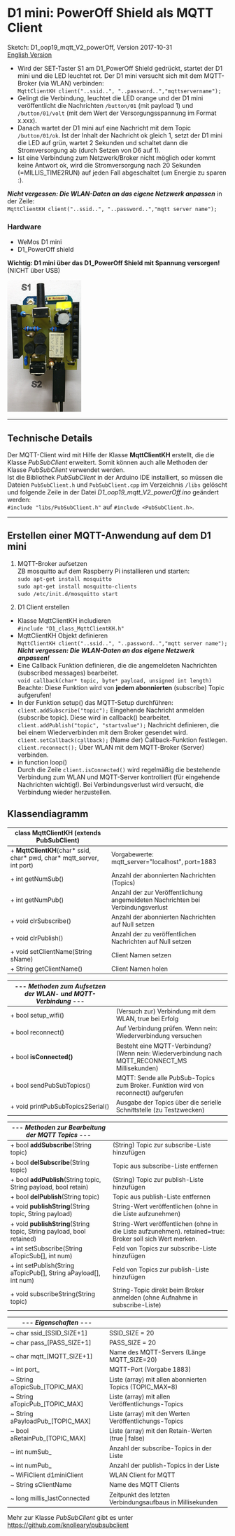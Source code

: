 # D1 mini: PowerOff Shield als MQTT Client
Sketch: D1_oop19_mqtt_V2_powerOff, Version 2017-10-31   
[ <u>English Version</u> ](./README.md "English Version")

* Wird der SET-Taster S1 am D1_PowerOff Shield gedr&uuml;ckt, startet der D1 mini und die LED leuchtet rot. Der D1 mini versucht sich mit dem MQTT-Broker (via WLAN) verbinden:   
`MqttClientKH client("..ssid..", "..password..","mqttservername");`   
* Gelingt die Verbindung, leuchtet die LED orange und der D1 mini ver&ouml;ffentlicht die Nachrichten `/button/01` (mit payload 1) und `/button/01/volt` (mit dem Wert der Versorgungsspannung im Format x.xxx).   
* Danach wartet der D1 mini auf eine Nachricht mit dem Topic  `/button/01/ok`. Ist der Inhalt der Nachricht ok gleich 1, setzt der D1 mini die LED auf gr&uuml;n, wartet 2 Sekunden und schaltet dann die Stromversorgung ab (durch Setzen von D6 auf 1).   
* Ist eine Verbindung zum Netzwerk/Broker nicht m&ouml;glich oder kommt keine Antwort ok, wird die Stromversorgung nach 20 Sekunden (=MILLIS_TIME2RUN) auf jeden Fall abgeschaltet (um Energie zu sparen :).

__*Nicht vergessen: Die WLAN-Daten an das eigene Netzwerk anpassen*__ in der Zeile:   
`MqttClientKH client("..ssid..", "..password..","mqtt server name");`  

### Hardware
* WeMos D1 mini
* D1_PowerOff shield   

**Wichtig: D1 mini &uuml;ber das D1_PowerOff Shield mit Spannung versorgen!** (NICHT &uuml;ber USB)

![D1_PowerOff_0_shield](./images/D1_PowerOff_shield.png "D1_PowerOff_shield")   

---
## Technische Details
Der MQTT-Client wird mit Hilfe der Klasse **MqttClientKH** erstellt, die die Klasse *PubSubClient* erweitert. Somit k&ouml;nnen auch alle Methoden der Klasse *PubSubClient* verwendet werden.   
Ist die Bibliothek *PubSubClient* in der Arduino IDE installiert, so m&uuml;ssen die Dateien `PubSubClient.h` und `PubSubClient.cpp` im Verzeichnis `/libs` gel&ouml;scht und folgende Zeile in der Datei *D1_oop19_mqtt_V2_powerOff.ino* ge&auml;ndert werden:   
`#include "libs/PubSubClient.h"` auf `#include <PubSubClient.h>`.   

---

## Erstellen einer MQTT-Anwendung auf dem D1 mini
1. MQTT-Broker aufsetzen  
ZB mosquitto auf dem Raspberry Pi installieren und starten:  
`sudo apt-get install mosquitto`  
`sudo apt-get install mosquitto-clients`  
`sudo /etc/init.d/mosquitto start`  

2. D1 Client erstellen
* Klasse MqttClientKH includieren   
  `#include "D1_class_MqttClientKH.h"`  
* MqttClientKH Objekt definieren  
  `MqttClientKH client("..ssid..", "..password..","mqtt server name");`  
__*Nicht vergessen: Die WLAN-Daten an das eigene Netzwerk anpassen!*__   
* Eine Callback Funktion definieren, die die angemeldeten Nachrichten (subscribed messages) bearbeitet.   
  `void callback(char* topic, byte* payload, unsigned int length)`   
  Beachte: Diese Funktion wird von __jedem abonnierten__ (subscribe) Topic aufgerufen!  
* In der Funktion setup() das MQTT-Setup durchf&uuml;hren:  
  `client.addSubscribe("topic");` Eingehende Nachricht anmelden (subscribe topic). Diese wird in callback() bearbeitet.   
  `client.addPublish("topic", "startvalue");` Nachricht definieren, die bei einem Wiederverbinden mit dem Broker gesendet wird.  
  `client.setCallback(callback);` (Name der) Callback-Funktion festlegen.  
  `client.reconnect();` &Uuml;ber WLAN mit dem MQTT-Broker (Server) verbinden.  
* in function loop()  
  Durch die Zeile `client.isConnected()` wird regelm&auml;&szlig;ig die bestehende Verbindung zum WLAN und MQTT-Server kontrolliert (f&uuml;r eingehende Nachrichten wichtig!). Bei Verbindungsverlust wird versucht, die Verbindung wieder herzustellen.

## Klassendiagramm
| class MqttClientKH (extends PubSubClient) |     |
| ----------------------------------------- | --- |
| + __MqttClientKH__(char* ssid, char* pwd, char* mqtt_server, int port) | Vorgabewerte: mqtt_server="localhost", port=1883  |
| + int  getNumSub()    | Anzahl der abonnierten Nachrichten (Topics) |
| + int  getNumPub()    | Anzahl der zur Ver&ouml;ffentlichung angemeldeten Nachrichten bei Verbindungsverlust |
| + void clrSubscribe() | Anzahl der abonnierten Nachrichten auf Null setzen |
| + void clrPublish()   | Anzahl der zu ver&ouml;ffentlichen Nachrichten auf Null setzen |
| + void setClientName(String sName) | Client Namen setzen |
| + String getClientName() | Client Namen holen |

| --- *Methoden zum Aufsetzen der WLAN- und MQTT-Verbindung* --- |     |
| -------------------------------------------------------------- | --- |
| + bool setup_wifi()  | (Versuch zur) Verbindung mit dem WLAN, true bei Erfolg |
| + bool reconnect()   | Auf Verbindung pr&uuml;fen. Wenn nein: Wiederverbindung versuchen |
| + bool __isConnected()__ | Besteht eine MQTT-Verbindung? (Wenn nein: Wiederverbindung nach MQTT_RECONNECT_MS Millisekunden) |
| + bool sendPubSubTopics() | MQTT: Sende alle PubSub-Topics zum Broker. Funktion wird von reconnect() aufgerufen |
| + void printPubSubTopics2Serial() | Ausgabe der Topics &uuml;ber die serielle Schnittstelle (zu Testzwecken) |

| --- *Methoden zur Bearbeitung der MQTT Topics* --- |     |
| -------------------------------------------------- | --- |
| + bool __addSubscribe__(String topic) | (String) Topic zur subscribe-Liste hinzuf&uuml;gen |
| + bool __delSubscribe__(String topic) | Topic aus subscribe-Liste entfernen |
| + bool __addPublish__(String topic, String payload, bool retain) | (String) Topic zur publish-Liste hinzuf&uuml;gen |
| + bool __delPublish__(String topic) | Topic aus publish-Liste entfernen |
| + void __publishString__(String topic, String payload) | String-Wert ver&ouml;ffentlichen (ohne in die Liste aufzunehmen) |
| + void __publishString__(String topic, String payload, bool retained) | String-Wert ver&ouml;ffentlichen (ohne in die Liste aufzunehmen). retained=true: Broker soll sich Wert merken. |
| + int  setSubscribe(String aTopicSub[], int num) | Feld von Topics zur subscribe-Liste hinzuf&uuml;gen |
| + int  setPublish(String aTopicPub[], String aPayload[], int num) | Feld von Topics zur publish-Liste hinzuf&uuml;gen |
| + void subscribeString(String topic) | String-Topic direkt beim Broker anmelden (ohne Aufnahme in subscribe-Liste) |

| --- *Eigenschaften* --- |     |
| ----------------------- | --- |
| ~ char ssid_[SSID_SIZE+1] | SSID_SIZE = 20 |
| ~ char pass_[PASS_SIZE+1] | PASS_SIZE = 20 |
| ~ char mqtt_[MQTT_SIZE+1] | Name des MQTT-Servers (L&auml;nge MQTT_SIZE=20) |
| ~ int  port_ | MQTT-Port (Vorgabe 1883) |
| ~ String aTopicSub_[TOPIC_MAX]   | Liste (array) mit allen abonnierten Topics (TOPIC_MAX=8) |
| ~ String aTopicPub_[TOPIC_MAX]   | Liste (array) mit allen Ver&ouml;ffentlichungs-Topics |
| ~ String aPayloadPub_[TOPIC_MAX] | Liste (array) mit den Werten Ver&ouml;ffentlichungs-Topics |
| ~ bool   aRetainPub_[TOPIC_MAX]  | Liste (array) mit den Retain-Werten (true &#124; false) |
| ~ int numSub_ | Anzahl der subscribe-Topics in der Liste |
| ~ int numPub_ | Anzahl der publish-Topics in der Liste |
| ~ WiFiClient d1miniClient   | WLAN Client for MQTT |
| ~ String sClientName        | Name des MQTT Clients |
| ~ long millis_lastConnected | Zeitpunkt des letzten Verbindungsaufbaus in Millisekunden |

Mehr zur Klasse *PubSubClient* gibt es unter https://github.com/knolleary/pubsubclient

